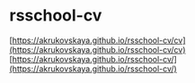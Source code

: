 # rsschool-cv
[https://akrukovskaya.github.io/rsschool-cv/cv](https://akrukovskaya.github.io/rsschool-cv/cv)
[https://akrukovskaya.github.io/rsschool-cv/](https://akrukovskaya.github.io/rsschool-cv/)